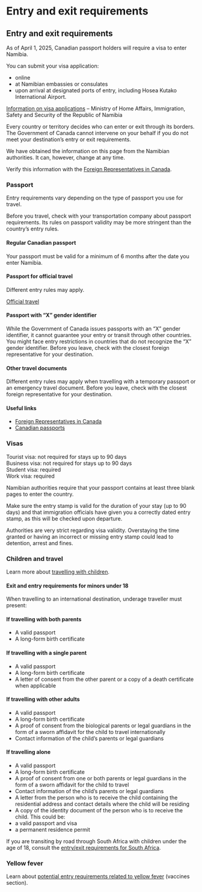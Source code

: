 # Entry and exit requirements

## Entry and exit requirements

As of April 1, 2025, Canadian passport holders will require a visa to enter Namibia.

You can submit your visa application:

* online
* at Namibian embassies or consulates
* upon arrival at designated ports of entry, including Hosea Kutako International Airport.

[Information on visa applications](https://eservices.mhaiss.gov.na/visaonarrival) – Ministry of Home Affairs, Immigration, Safety and Security of the Republic of Namibia

Every country or territory decides who can enter or exit through its borders. The Government of Canada cannot intervene on your behalf if you do not meet your destination’s entry or exit requirements.

We have obtained the information on this page from the Namibian authorities. It can, however, change at any time.

Verify this information with the [Foreign Representatives in Canada](https://www.international.gc.ca/protocol-protocole/reps.aspx?lang=eng).

### Passport

Entry requirements vary depending on the type of passport you use for travel.

Before you travel, check with your transportation company about passport requirements. Its rules on passport validity may be more stringent than the country’s entry rules.

#### Regular Canadian passport

Your passport must be valid for a minimum of 6 months after the date you enter Namibia.

#### Passport for official travel

Different entry rules may apply.

[Official travel](https://www.canada.ca/en/immigration-refugees-citizenship/services/canadian-passports/official-travel.html)

#### Passport with “X” gender identifier

While the Government of Canada issues passports with an “X” gender identifier, it cannot guarantee your entry or transit through other countries. You might face entry restrictions in countries that do not recognize the “X” gender identifier. Before you leave, check with the closest foreign representative for your destination.

#### Other travel documents

Different entry rules may apply when travelling with a temporary passport or an emergency travel document. Before you leave, check with the closest foreign representative for your destination.

#### Useful links

* [Foreign Representatives in Canada](https://www.international.gc.ca/protocol-protocole/reps.aspx?lang=eng)
* [Canadian passports](http://www.canada.ca/passport)

### Visas

Tourist visa: not required for stays up to 90 days  
Business visa: not required for stays up to 90 days  
Student visa: required  
Work visa: required

Namibian authorities require that your passport contains at least three blank pages to enter the country.

Make sure the entry stamp is valid for the duration of your stay (up to 90 days) and that immigration officials have given you a correctly dated entry stamp, as this will be checked upon departure.

Authorities are very strict regarding visa validity. Overstaying the time granted or having an incorrect or missing entry stamp could lead to detention, arrest and fines.

### Children and travel

Learn more about [travelling with children](http://travel.gc.ca/travelling/children).

#### Exit and entry requirements for minors under 18

When travelling to an international destination, underage traveller must present:

#### If travelling with both parents

* A valid passport
* A long-form birth certificate

#### If travelling with a single parent

* A valid passport
* A long-form birth certificate
* A letter of consent from the other parent or a copy of a death certificate when applicable

#### If travelling with other adults

* A valid passport
* A long-form birth certificate
* A proof of consent from the biological parents or legal guardians in the form of a sworn affidavit for the child to travel internationally
* Contact information of the child’s parents or legal guardians

#### If travelling alone

* A valid passport
* A long-form birth certificate
* A proof of consent from one or both parents or legal guardians in the form of a sworn affidavit for the child to travel
* Contact information of the child’s parents or legal guardians
* A letter from the person who is to receive the child containing the residential address and contact details where the child will be residing
* A copy of the identity document of the person who is to receive the child. This could be:
* a valid passport and visa
* a permanent residence permit

If you are transiting by road through South Africa with children under the age of 18, consult the [entry/exit requirements for South Africa](http://travel.gc.ca/destinations/south-africa#entryexit).

### Yellow fever

Learn about [potential entry requirements related to yellow fever](#health) (vaccines section).